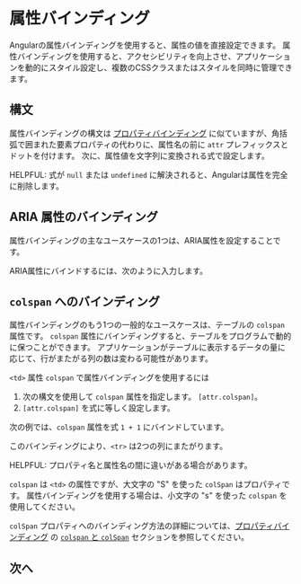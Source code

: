 # 属性バインディング

Angularの属性バインディングを使用すると、属性の値を直接設定できます。
属性バインディングを使用すると、アクセシビリティを向上させ、アプリケーションを動的にスタイル設定し、複数のCSSクラスまたはスタイルを同時に管理できます。

## 構文

属性バインディングの構文は [プロパティバインディング](guide/templates/property-binding) に似ていますが、角括弧で囲まれた要素プロパティの代わりに、属性名の前に `attr` プレフィックスとドットを付けます。
次に、属性値を文字列に変換される式で設定します。

<docs-code language="angular-html">

<p [attr.attribute-you-are-targeting]="expression"></p>

</docs-code>

HELPFUL: 式が `null` または `undefined` に解決されると、Angularは属性を完全に削除します。

## ARIA 属性のバインディング

属性バインディングの主なユースケースの1つは、ARIA属性を設定することです。

ARIA属性にバインドするには、次のように入力します。

<docs-code header="src/app/app.component.html" path="adev/src/content/examples/attribute-binding/src/app/app.component.html" visibleRegion="attrib-binding-aria"/>

## `colspan` へのバインディング

属性バインディングのもう1つの一般的なユースケースは、テーブルの `colspan` 属性です。 `colspan` 属性にバインディングすると、テーブルをプログラムで動的に保つことができます。 アプリケーションがテーブルに表示するデータの量に応じて、行がまたがる列の数は変わる可能性があります。

`<td>` 属性 `colspan` で属性バインディングを使用するには

1. 次の構文を使用して `colspan` 属性を指定します。 `[attr.colspan]`。
1. `[attr.colspan]` を式に等しく設定します。

次の例では、`colspan` 属性を式 `1 + 1` にバインドしています。

<docs-code header="src/app/app.component.html" path="adev/src/content/examples/attribute-binding/src/app/app.component.html" visibleRegion="colspan"/>

このバインディングにより、`<tr>` は2つの列にまたがります。

HELPFUL: プロパティ名と属性名の間に違いがある場合があります。

`colspan` は `<td>` の属性ですが、大文字の "S" を使った `colSpan` はプロパティです。
属性バインディングを使用する場合は、小文字の "s" を使った `colspan` を使用してください。

`colSpan` プロパティへのバインディング方法の詳細については、[プロパティバインディング](guide/templates/property-binding) の [`colspan` と `colSpan`](guide/templates/property-binding#colspan-and-colspan) セクションを参照してください。

## 次へ

<docs-pill-row>
  <docs-pill href="guide/templates/class-binding" title="クラスとスタイルのバインディング"/>
</docs-pill-row>
